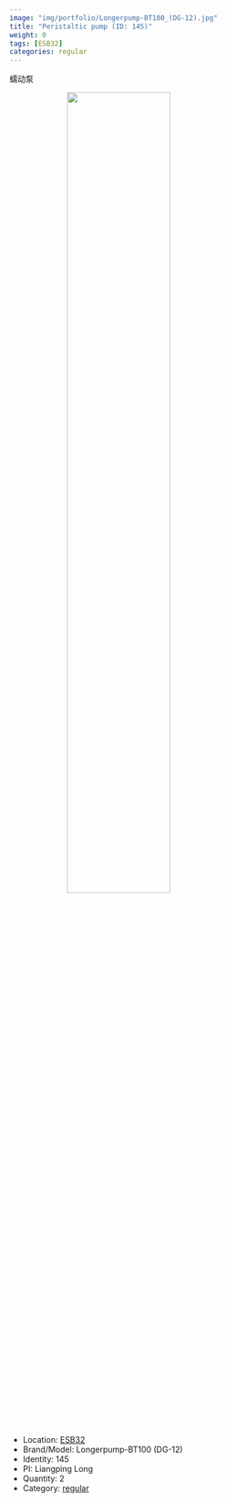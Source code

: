 ```yaml
---
image: "img/portfolio/Longerpump-BT100_(DG-12).jpg"
title: "Peristaltic pump (ID: 145)"
weight: 0
tags: [ESB32]
categories: regular
---
```


蠕动泵

<!--more-->

<img src="../../img/portfolio/Longerpump-BT100_(DG-12).jpg" width="60%" style="display: block; margin: auto;">

- Location: [ESB32](../../tags/esb32)
- Brand/Model: Longerpump-BT100 (DG-12)
- Identity: 145
- PI: Liangping Long
- Quantity: 2
- Category: [regular](../../categories/regular)







